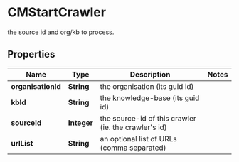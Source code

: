 

# CMStartCrawler

the source id and org/kb to process.

## Properties

| Name | Type | Description | Notes |
|------------ | ------------- | ------------- | -------------|
|**organisationId** | **String** | the organisation (its guid id) |  |
|**kbId** | **String** | the knowledge-base (its guid id) |  |
|**sourceId** | **Integer** | the source-id of this crawler (ie. the crawler&#39;s id) |  |
|**urlList** | **String** | an optional list of URLs (comma separated) |  |



